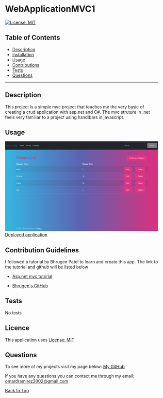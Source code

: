 # WebApplicationMVC1
[![License: MIT](https://img.shields.io/badge/License-MIT-yellow.svg)](https://opensource.org/licenses/MIT)

## Table of Contents
 
* [Description](#Description "Goto Description")
* [Installation](#Installation "Goto Installation")
* [Usage](#Usage "Goto Usage")
* [Contributions](#Contributions "Goto Contributions")
* [Tests](#Tests "Goto Tests")
* [Questions](#Questions "Goto Questions")
- - - -


## Description

This project is a simple mvc project that teaches me the very basic of creating a crud application with asp.net and C#. The mvc struture in .net feels very familiar to a project using handlbars in javascript. 


## Usage

![picture of website](./WebApplication1/wwwroot/pictures/MainPage.png)
<br>
[Deployed application](https://stormy-basin-51525.herokuapp.com/)

## Contribution Guidelines

I followed a tutorial by Bhrugen Patel to learn and create this app. The link to the tutorial and github will be listed below

* [Asp.net mvc tutorial](https://www.youtube.com/watch?v=hZ1DASYd9rk&t=6258s)

* [Bhrugen's GitHub](https://github.com/bhrugen)



## Tests

No tests


## Licence

This application uses [License: MIT](https://opensource.org/licenses/MIT)


## Questions

To see more of my projects visit my page below:
[My GitHub](https://github.com/BossyLemon0)

If you have any questions you can contact me through my email:
omardramirez2002@gmail.com

[Back to Top](#WebApplicationMVC1 "Goto top")
